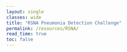 ```yaml
---
layout: single
classes: wide
title: "RSNA Pneumonia Detection Challenge"
permalink: /resources/RSNA/
read_time: true
toc: false
---
```

